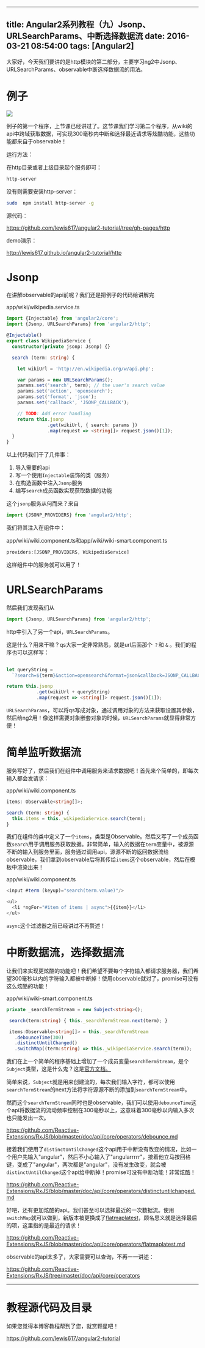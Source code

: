 
---
title: Angular2系列教程（九）Jsonp、URLSearchParams、中断选择数据流
date: 2016-03-21 08:54:00
tags: [Angular2]
---

大家好，今天我们要讲的是http模块的第二部分，主要学习ng2中Jsonp、URLSearchParams、observable中断选择数据流的用法。

# 例子

![](https://ws1.sinaimg.cn/large/83900b4egw1f9xkroozusj20hl0mwgo5.jpg)

例子的第一个程序，上节课已经讲过了。这节课我们学习第二个程序，从wiki的api中跨域获取数据，可实现300毫秒内中断和选择最近请求等炫酷功能，这些功能都来自于observable！

运行方法：

在http目录或者上级目录起个服务即可：

```sh
http-server
```

没有则需要安装http-server：

```sh
sudo  npm install http-server -g
```

源代码：

https://github.com/lewis617/angular2-tutorial/tree/gh-pages/http

demo演示：

http://lewis617.github.io/angular2-tutorial/http

# Jsonp

在讲解observable的api前呢？我们还是把例子的代码给讲解完

app/wiki/wikipedia.service.ts

```ts
import {Injectable} from 'angular2/core';
import {Jsonp, URLSearchParams} from 'angular2/http';

@Injectable()
export class WikipediaService {
  constructor(private jsonp: Jsonp) {}

  search (term: string) {

    let wikiUrl = 'http://en.wikipedia.org/w/api.php';

    var params = new URLSearchParams();
    params.set('search', term); // the user's search value
    params.set('action', 'opensearch');
    params.set('format', 'json');
    params.set('callback', 'JSONP_CALLBACK');

    // TODO: Add error handling
    return this.jsonp
               .get(wikiUrl, { search: params })
               .map(request => <string[]> request.json()[1]);
  }
}
```

以上代码我们干了几件事：

  1. 导入需要的api
  2. 写一个使用`Injectable`装饰的类（服务）
  3. 在构造函数中注入`Jsonp`服务
  4. 编写`search`成员函数实现获取数据的功能

这个`jsonp`服务从何而来？来自

```ts
import {JSONP_PROVIDERS} from 'angular2/http';
```
我们将其注入在组件中：

app/wiki/wiki.component.ts和app/wiki/wiki-smart.component.ts

```ts
providers:[JSONP_PROVIDERS, WikipediaService]
```

这样组件中的服务就可以用了！

# URLSearchParams

然后我们发现我们从

```ts
import {Jsonp, URLSearchParams} from 'angular2/http';
```

http中引入了另一个api，`URLSearchParams`。

这是什么？用来干嘛？qs大家一定非常熟悉，就是url后面那个 `？`和 `&` 。我们的程序也可以这样写：

```ts
    
let queryString =
  `?search=${term}&action=opensearch&format=json&callback=JSONP_CALLBACK`

return this.jsonp
           .get(wikiUrl + queryString)
           .map(request => <string[]> request.json()[1]);
```

`URLSearchParams`，可以将qs写成对象，通过调用对象的方法来获取设置其参数，然后给ng2用！像这样需要对象嵌套对象的时候，`URLSearchParams`就显得非常方便！

# 简单监听数据流

服务写好了，然后我们在组件中调用服务来请求数据吧！首先来个简单的，即每次输入都会发请求：

app/wiki/wiki.component.ts

```ts
items: Observable<string[]>;

search (term: string) {
  this.items = this._wikipediaService.search(term);
}

```

我们在组件的类中定义了一个`items`，类型是Observable。然后又写了一个成员函数`search`用于调用服务获取数据。非常简单，输入的数据在`term`变量中，被源源不断的输入到服务里面，服务通过调用api，源源不断的返回数据流给observable，我们拿到observable后将其传给`items`这个observable，然后在模板中渲染出来！

app/wiki/wiki.component.ts

```ts
<input #term (keyup)="search(term.value)"/>

<ul>
  <li *ngFor="#item of items | async">{{item}}</li>
</ul>
```

`async`这个过滤器之前已经讲过不再赘述！

# 中断数据流，选择数据流

让我们来实现更炫酷的功能吧！我们希望不要每个字符输入都请求服务器，我们希望300毫秒以内的字符输入都被中断掉！使用observable就对了，promise可没有这么炫酷的功能！

app/wiki/wiki-smart.component.ts

```ts    
private _searchTermStream = new Subject<string>();

 search(term:string) { this._searchTermStream.next(term); }

 items:Observable<string[]> = this._searchTermStream
   .debounceTime(300)
   .distinctUntilChanged()
   .switchMap((term:string) => this._wikipediaService.search(term));
```

我们在上一个简单的程序基础上增加了一个成员变量`searchTermStream`，是个`Subject`类型，这是什么鬼？这是[官方文档。](https://github.com/Reactive-Extensions/RxJS/blob/master/doc/gettingstarted/subjects.md)

简单来说，`Subject`就是用来创建流的，每次我们输入字符，都可以使用`searchTermStream`的next方法将字符源源不断的添加到`searchTermStream`中。

然而这个`searchTermStream`同时也是observable，我们可以使用`debounceTime`这个api将数据流的流动频率控制在300毫秒以上，这意味着300毫秒以内输入多次也只能发出一次。

<https://github.com/Reactive-Extensions/RxJS/blob/master/doc/api/core/operators/debounce.md>

接着我们使用了`distinctUntilChanged`这个api用于中断没有改变的情况，比如一个用户先输入"angular"，然后不小心输入了"angularrrrr"，接着他立马按回格键，变成了"angular"，两次都是"angular"，没有发生改变，就会被`distinctUntilChanged`这个api给中断掉！promise可没有中断功能！非常炫酷！

https://github.com/Reactive-Extensions/RxJS/blob/master/doc/api/core/operators/distinctuntilchanged.md

好吧，还有更加炫酷的api。我们甚至可以选择最近的一次数据流。使用`switchMap`就可以做到，新版本被更换成了[flatmaplatest](https://github.com/Reactive-Extensions/RxJS/blob/master/doc/api/core/operators/flatmaplatest.md)，顾名思义就是选择最后的项，这里指的是最近的请求！

https://github.com/Reactive-Extensions/RxJS/blob/master/doc/api/core/operators/flatmaplatest.md

observable的api太多了，大家需要可以查询，不再一一讲述：

https://github.com/Reactive-Extensions/RxJS/tree/master/doc/api/core/operators

* * *

# 教程源代码及目录

如果您觉得本博客教程帮到了您，就赏颗星吧！

<https://github.com/lewis617/angular2-tutorial>

